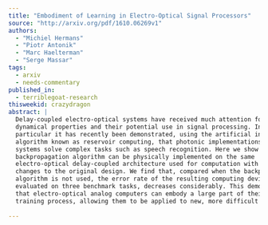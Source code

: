 ```yaml
---
title: "Embodiment of Learning in Electro-Optical Signal Processors"
source: "http://arxiv.org/pdf/1610.06269v1"
authors:
  - "Michiel Hermans"
  - "Piotr Antonik"
  - "Marc Haelterman"
  - "Serge Massar"
tags:
  - arxiv
  - needs-commentary
published_in:
  - terriblegoat-research
thisweekid: crazydragon
abstract: |
  Delay-coupled electro-optical systems have received much attention for their
  dynamical properties and their potential use in signal processing. In
  particular it has recently been demonstrated, using the artificial intelligence
  algorithm known as reservoir computing, that photonic implementations of such
  systems solve complex tasks such as speech recognition. Here we show how the
  backpropagation algorithm can be physically implemented on the same
  electro-optical delay-coupled architecture used for computation with only minor
  changes to the original design. We find that, compared when the backpropagation
  algorithm is not used, the error rate of the resulting computing device,
  evaluated on three benchmark tasks, decreases considerably. This demonstrates
  that electro-optical analog computers can embody a large part of their own
  training process, allowing them to be applied to new, more difficult tasks.
  
---
```

